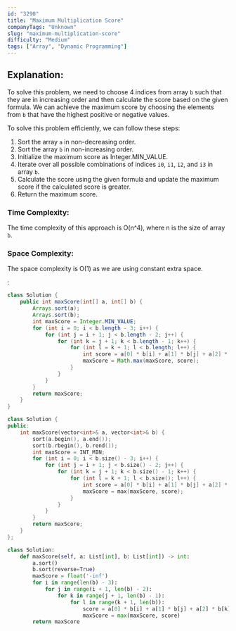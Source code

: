 ```yaml
---
id: "3290"
title: "Maximum Multiplication Score"
companyTags: "Unknown"
slug: "maximum-multiplication-score"
difficulty: "Medium"
tags: ["Array", "Dynamic Programming"]
---
```


## Explanation:
To solve this problem, we need to choose 4 indices from array `b` such that they are in increasing order and then calculate the score based on the given formula. We can achieve the maximum score by choosing the elements from `b` that have the highest positive or negative values.

To solve this problem efficiently, we can follow these steps:
1. Sort the array `a` in non-decreasing order.
2. Sort the array `b` in non-increasing order.
3. Initialize the maximum score as Integer.MIN_VALUE.
4. Iterate over all possible combinations of indices `i0`, `i1`, `i2`, and `i3` in array `b`.
5. Calculate the score using the given formula and update the maximum score if the calculated score is greater.
6. Return the maximum score.

### Time Complexity:
The time complexity of this approach is O(n^4), where n is the size of array `b`.

### Space Complexity:
The space complexity is O(1) as we are using constant extra space.

:

```java
class Solution {
    public int maxScore(int[] a, int[] b) {
        Arrays.sort(a);
        Arrays.sort(b);
        int maxScore = Integer.MIN_VALUE;
        for (int i = 0; i < b.length - 3; i++) {
            for (int j = i + 1; j < b.length - 2; j++) {
                for (int k = j + 1; k < b.length - 1; k++) {
                    for (int l = k + 1; l < b.length; l++) {
                        int score = a[0] * b[i] + a[1] * b[j] + a[2] * b[k] + a[3] * b[l];
                        maxScore = Math.max(maxScore, score);
                    }
                }
            }
        }
        return maxScore;
    }
}
```

```cpp
class Solution {
public:
    int maxScore(vector<int>& a, vector<int>& b) {
        sort(a.begin(), a.end());
        sort(b.rbegin(), b.rend());
        int maxScore = INT_MIN;
        for (int i = 0; i < b.size() - 3; i++) {
            for (int j = i + 1; j < b.size() - 2; j++) {
                for (int k = j + 1; k < b.size() - 1; k++) {
                    for (int l = k + 1; l < b.size(); l++) {
                        int score = a[0] * b[i] + a[1] * b[j] + a[2] * b[k] + a[3] * b[l];
                        maxScore = max(maxScore, score);
                    }
                }
            }
        }
        return maxScore;
    }
};
```

```python
class Solution:
    def maxScore(self, a: List[int], b: List[int]) -> int:
        a.sort()
        b.sort(reverse=True)
        maxScore = float('-inf')
        for i in range(len(b) - 3):
            for j in range(i + 1, len(b) - 2):
                for k in range(j + 1, len(b) - 1):
                    for l in range(k + 1, len(b)):
                        score = a[0] * b[i] + a[1] * b[j] + a[2] * b[k] + a[3] * b[l]
                        maxScore = max(maxScore, score)
        return maxScore
```